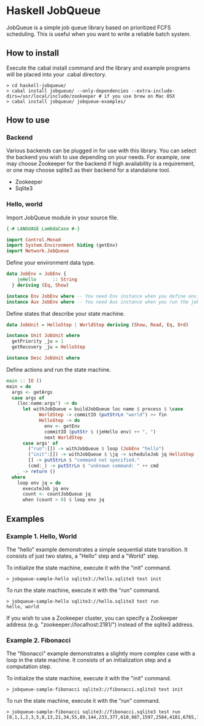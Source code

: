 
Haskell JobQueue
================

JobQueue is a simple job queue library based on prioritized FCFS scheduling.
This is useful when you want to write a reliable batch system.

How to install
--------------

Execute the cabal install command and the library and example programs will be placed into your .cabal directory.

    > cd haskell-jobqueue/
    > cabal install jobqueue/ --only-dependencies --extra-include-dirs=/usr/local/include/zookeeper # if you use brew on Mac OSX
    > cabal install jobqueue/ jobqueue-examples/

How to use
----------

### Backend

Various backends can be plugged in for use with this library. You can select the backend you wish to use depending on your needs. For example, one may choose Zookeeper for the backend if high availability is a requirement, or one may choose sqlite3 as their backend for a standalone tool.

* Zookeeper
* Sqlite3

### Hello, world

Import JobQueue module in your source file.

```haskell
{-# LANGUAGE LambdaCase #-}

import Control.Monad
import System.Environment hiding (getEnv)
import Network.JobQueue
```

Define your environment data type.

```haskell
data JobEnv = JobEnv {
    jeHello      :: String
  } deriving (Eq, Show)

instance Env JobEnv where -- You need Env instance when you define environment.
instance Aux JobEnv where -- You need Aux instance when you run the job queue.
```

Define states that describe your state machine.

```haskell
data JobUnit = HelloStep | WorldStep deriving (Show, Read, Eq, Ord)

instance Unit JobUnit where
  getPriority _ju = 1
  getRecovery _ju = HelloStep

instance Desc JobUnit where
```

Define actions and run the state machine.

```haskell
main :: IO ()
main = do
  args <- getArgs
  case args of
    (loc:name:args') -> do
      let withJobQueue = buildJobQueue loc name $ process $ \case
            WorldStep -> commitIO (putStrLn "world") >> fin
            HelloStep -> do
              env <- getEnv
              commitIO (putStr $ (jeHello env) ++ ", ")
              next WorldStep
      case args' of
        ("run":[]) -> withJobQueue $ loop (JobEnv "hello")
        ("init":[]) -> withJobQueue $ \jq -> scheduleJob jq HelloStep
        [] -> putStrLn $ "command not specified."
        (cmd:_) -> putStrLn $ "unknown command: " ++ cmd
    _ -> return ()
  where
    loop env jq = do
      executeJob jq env
      count <- countJobQueue jq
      when (count > 0) $ loop env jq
```

Examples
--------

### Example 1. Hello, World

The "hello" example demonstrates a simple sequential state transition. It consists of just two states, a "Hello" step and a "World" step.

To initialize the state machine, execute it with the "init" command.

    > jobqueue-sample-hello sqlite3://hello.sqlite3 test init

To run the state machine, execute it with the "run" command.

    > jobqueue-sample-hello sqlite3://hello.sqlite3 test run
    hello, world

If you wish to use a Zookeeper cluster, you can specify a Zookeeper address (e.g.  "zookeeper://localhost:2181/") instead of the sqlite3 address.

### Example 2. Fibonacci

The "fibonacci" example demonstrates a slightly more complex case with a loop in the state machine. It consists of an initialization step and a computation step.

To initialize the state machine, execute it with the "init" command.

    > jobqueue-sample-fibonacci sqlite3://fibonacci.sqlite3 test init

To run the state machine, execute it with the "run" command.

    > jobqueue-sample-fibonacci sqlite3://fibonacci.sqlite3 test run
    [0,1,1,2,3,5,8,13,21,34,55,89,144,233,377,610,987,1597,2584,4181,6765,10946,17711,28657,46368,75025,121393,196418,317811,514229,832040,1346269,2178309,3524578,5702887,9227465,14930352,24157817,39088169,63245986,102334155,165580141,267914296,433494437,701408733,1134903170,1836311903,2971215073,4807526976,7778742049,12586269025,20365011074,32951280099,53316291173,86267571272,139583862445,225851433717,365435296162,591286729879,956722026041,1548008755920,2504730781961,4052739537881,6557470319842,10610209857723,17167680177565,27777890035288,44945570212853,72723460248141,117669030460994,190392490709135,308061521170129,498454011879264,806515533049393,1304969544928657,2111485077978050,3416454622906707,5527939700884757,8944394323791464,14472334024676221,23416728348467685,37889062373143906,61305790721611591,99194853094755497,160500643816367088,259695496911122585,420196140727489673,679891637638612258,1100087778366101931,1779979416004714189,2880067194370816120,4660046610375530309,7540113804746346429,12200160415121876738,19740274219868223167,31940434634990099905,51680708854858323072,83621143489848422977,135301852344706746049,218922995834555169026,354224848179261915075]

